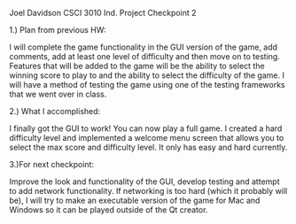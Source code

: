 Joel Davidson
CSCI 3010 Ind. Project Checkpoint 2

1.) Plan from previous HW:

I will complete the game functionality in the GUI version of the game, add comments, add at least one level of difficulty and then move on to testing. Features that will be added to the game will be the ability to select the winning score to play to and the ability to select the difficulty of the game. I will have a method of testing the game using one of the testing frameworks that we went over in class.

2.) What I accomplished:

I finally got the GUI to work! You can now play a full game. I created a hard difficulty level and implemented a welcome menu screen that allows you to select the max score and difficulty level. It only has easy and hard currently.

3.)For next checkpoint:

Improve the look and functionality of the GUI, develop testing and attempt to add network functionality. If networking is too hard (which it probably will be), I will try to make an executable version of the game for Mac and Windows so it can be played outside of the Qt creator. 

